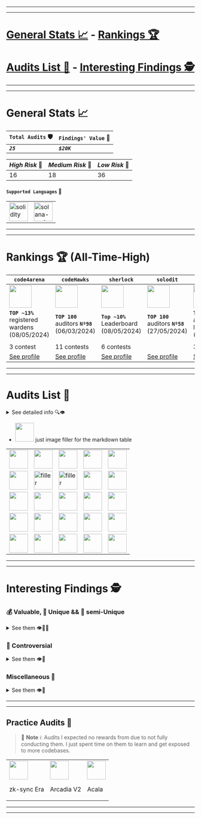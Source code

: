 <hr/>
<hr/>

# [General Stats 📈](#general-stats) - [Rankings 🏆](#rankings)  
# [Audits List 📓](#audits-list) - [Interesting Findings 🕵️](#interesting-findings)

<hr/>
<hr/>

<p id="general-stats"> </p>

# General Stats 📈

 | `Total Audits` 🛡️ | `Findings' Value` 💸 |
 | ---------------- | ------------------- |
 | **_`25`_**       | **_`$20K`_**        |

| _High Risk_ 🏅 | _Medium Risk_ 🥈 | _Low Risk_ 🥉 |
| ------------- | --------------- | ------------ |
| 16            | 18              | 36           |

#### **`Supported Languages`** 🦩
|                                                                                                                    |                                                                                                                       |
| ------------------------------------------------------------------------------------------------------------------ | --------------------------------------------------------------------------------------------------------------------- |
| <img width=50 src="https://pbs.twimg.com/profile_images/1240311693177167892/-5a2yoQp_400x400.jpg" alt="solidity"/> | <img width=50 src="https://pbs.twimg.com/profile_images/1472933274209107976/6u-LQfjG_400x400.jpg" alt="solana-rust"/> |

<hr/>
<hr/>

<p id="rankings"> </p>

# Rankings 🏆 (All-Time-High)

| `code4arena`                                                                                         | `codeHawks`                                                                                          | `sherlock`                                                                                           | `solodit`                                                                                            | `cantina`                                                                                            |
| ---------------------------------------------------------------------------------------------------- | ---------------------------------------------------------------------------------------------------- | ---------------------------------------------------------------------------------------------------- | ---------------------------------------------------------------------------------------------------- | ---------------------------------------------------------------------------------------------------- |
| <img src="https://pbs.twimg.com/profile_images/1631113162262183936/IV_fsyQ3_400x400.png" width="60"> | <img src="https://pbs.twimg.com/profile_images/1806266423548735488/zWudaEmt_400x400.jpg" width="60"> | <img src="https://pbs.twimg.com/profile_images/1788980045425377280/3jRqgFQY_400x400.jpg" width="60"> | <img src="https://pbs.twimg.com/profile_images/1846898547645390848/XExySh0C_400x400.jpg" width="60"> | <img src="https://pbs.twimg.com/profile_images/1860741694431313921/COlEJmQe_400x400.jpg" width="60"> |
| **`TOP ~13%`** registered wardens (08/05/2024)                                                       | **`TOP 100`** auditors **`Nº98`** (06/03/2024)                                                       | **`Top ~10%`** Leaderboard (08/05/2024)                                                              | **`TOP 100`** auditors **`Nº58`** (27/05/2024)                                                       | **`TOP ~22%`** auditors' leaderboard (17/01/2025)                                                    |
|                                                                                                      |
| 3 contest                                                                                            | 11 contests                                                                                          | 6 contests                                                                                           |                                                                                                      | 3 contests                                                                                           |
| [See profile](https://code4rena.com/@carlos__alegre)                                                 | [See profile](https://www.codehawks.com/profile/clk3wmzul0008l808andx29ul)                           | [See profile](https://audits.sherlock.xyz/watson/charles__cheerful)                                  | [See profile](https://solodit.xyz/user/charles__cheerful)                                            | [See profile](https://cantina.xyz/u/charlesCheerful)                                                 |

<hr/>
<hr/>

<p id="audits-list"> </p>

# Audits List 📓

<details><summary> See detailed info 🔍👁️ </summary>

**Specific findings and details** of each audit in the `go to report` link.

##### `Keys 🗝️`

<details> <summary> 🗝️ </summary>
 
- 🧑‍⚖️ => **being judged**
- 💵 => **rewards are known**
- 🤔 => **contest where I disagree with some judgements**
- 🧠 => **found nothing valid but gained knowledge**
- 🧑‍🤝‍🧑 => **audited in a team, (XXX$) -> total rewards of the team**
- 🔒 => **not allowed to share finding details**
- 😵 => **I couldn't put much effort in the audit**
 
</details>

(from **most recent** to **oldest**)

| _State_        | _Topic_                                                                                              | _$ / H / M / L / G / QA_         | _Audit Reports_                                                        | _Date_                              |
| -------------- | ---------------------------------------------------------------------------------------------------- | -------------------------------- | ---------------------------------------------------------------------- | ----------------------------------- |
| 🧑‍⚖️              | ***RAAC Core***: RWA backed lending and more                                                         | **`$0/0/0/0/0`**                 | [go to report](./reports/2024-12-tallyArbStaker/)                      | 17/December/2024 - 22/December/2024 |
| 🧠              | ***AAVE DIVA Wrapper***: Leverage DIVA with AAVE yield                                               | **`$0/0/0/0/0`**                 | [go to report](./reports/2025-01-diva/)                      | 24/January/2025 - 31/January/2025 |
| 💵🤔             | ***Tally ARB Staker***: DAO staking infra                                                            | **`$1659.62/0/0/3/0/0`**         | [go to report](./reports/2024-12-tallyArbStaker/)                      | 17/December/2024 - 22/December/2024 |
| 💵🧑‍🤝‍🧑           | ***Collar Core***: Option structured loans                                                           | **`$8103.93/0/2/2/0/0`**         | [go to report](./reports/2024-11-collar-core/)                         | 25/November/2024 - 16/December/2024 |
| 💵🤔             | ***Sablier Flow***: P2P debt tracking and settling                                                   | **`$865.89/0/0/1/0/0`**          | [go to report](./reports/2024-10-sablierFlow/)                         | 25/October/2024 - 01/November/2024  |
| 💵🧑‍🤝‍🧑🤔          | ***Stake Link***: LINK staking v0.2                                                                  | **`$2917.81/1/1/2/0/0`**         | [go to report](./reports/2024-09-stakelink/)                           | 30/September/2024 - 17/October/2024 |
| 💵              | ***Uniswap v4***: ERC20's AMM DEX                                                                    | **`$0/0/0/1/0/0`**               | [go to report](./reports/2024-09-uniswapv4/)                           | 06/September/2024 - 01/October/2024 |
| 💵🧑‍🤝‍🧑           | ***Zeta-Chain***: universal hub chain                                                                | **`$388.38/1/3/4/0/0`**          | [go to report](./reports/2024-08-zetta-chain/)                         | 19/August/2024 - 04/September/2024  |
| 💵              | ***Winnables-Raffles***: raffles using  Chainlink VRF and CCIP                                       | **`$35.98/2/2/0/0/0`**           | [go to report](./reports/2024-08-winnables-raffles/)                   | 16/August/2024 - 20/August/2024     |
| 💵              | ***Tadle***: marketplace of pre-sale tokens                                                          | **`$489/7/2/4/0/0`**             | [go to report](./reports/2024-08-tadle/)                               | 05/August/2024 - 12/August/2024     |
| 🧠😵🤔            | ***TempleGold***: stock for farming rewards from TempleDAO                                           | **`$0/0/0/0/0/0`**               | [go to report](./reports/2024-07-templegold/)                          | 04/July/2024 - 11/July/2024         |
| 💵🧑‍🤝‍🧑           | ***Size***: loans order book                                                                         | **`$78.97/2/2/0/0/0`**           | [go to report](./reports/2024-06-size/)                                | 10/June/2024 - 2/July/2024          |
| 💵🤔             | ***Midas***: tokenization of U.S. TBills                                                             | **`$69.66/0/1/1/0/0`**           | [go to report](./reports/2024-05-midas/)                               | 28/May/2024 - 31/May/2024           |
| 🧑‍🤝‍🧑🧠           | ***Sablier***: generalized streaming tokens solution                                                 | **`$0/0/0/0/0/0`**               | [go to report](./reports/2024-05-Sablier/)                             | 10/May/2024 - 31/May/2024           |
| 🧑‍🤝‍🧑💵           | ***Panoptic***: options trading over UniV3 liquidity ranges                                          | **`$0(8,126.32$)/0/0/0/0/0`**    | [go to report](./reports/2024-04-panoptic/)                            | 1/April/2024 - 22/April/2024        |
| 🧑‍🤝‍🧑💵          | ***vVv Vesting & Staking***: eth baesd staking and vesting of vVv token sPMM                         | **`$515.82($515.82)/0/0/2/0/0`** | [go to report](./reports/2024-03-vvv-vesting-staking)                  | 25/March/2024 - 28/March/2024       |
| 🏆💵             | ***WOOFi Swap***: the cross-chain exchange of WOOFi, using their sPMM                                | **`$3992.17/0/3/3/0/0`**         | [go to report](./reports/2024-03-woofi-swap)                           | 12/March/2024 - 20/March/2024       |
| 🧠             | ***Avail Bridge***: bridge ETH<->AVAIL, a modular blockchain                                         | **`$0/0/0/0/0/0`**               | [go to report](./reports/2023-12-avail)                                | 19/January/2024 - 22/January/2024   |
| 💵              | ***The Standard***: 2 stablecoins backed by assets to borrow assets                                  | **`$340.13/1/0/1/0/0`**          | [go to report](./reports/2023-12-the-standard)                         | 27/December/2023 - 10/January/2024  |
| 💵🔒             | ***Chainlink Staking v0.2***: staking feature to strengthen reliability by offering extra incentives | **`$367.34/0/0/9/0/5`**          | [go to report](./reports/2023-08-chainlink)                            | 25/August/2023 - 12/September/2023  |
| 💵              | ***Sparkn***: Marketplace for problem solving deals                                                  | **`$19.88/0/0/1/0/0`**           | [go to report](./reports/2023-08-sparkn)                               | 21/August/2023 - 23/August/2023     |
| 💵              | ***veRWA***: Voting-escrow incentivization model & Rewards Distribution                              | **`$9.82/0/0/1/0/4`**            | [go to report](./reports/2023-08-verwa)                                | 07/August/2023 - 10/August/2023     |
| 💵              | Stablecoin Pegged to $                                                                               | **`$1.32/0/0/1/0/1`**            | [go to report](./reports/2023-07-foundry-defi-stablecoin)              | 29/July/2023 - 31/July/2023         |
| 💵              | ***Beedle***: ERC20 Perpetual Lending Oracle-Free                                                    | **`$166.05/2/3/0/2/5`**          | [go to report](./reports/2023-07-beedle)                               | 25/July/2023 - 29/July/2023         |
| 🧠              | Escrow Contract                                                                                      | **`$0/0/0/0/0/0`**               | [go to report](./reports/2023-07-escrow)                               | 23/July/2023 - 25/July/2023         |
| Practice Audit | Stablecoin Pegged to $                                                                               | **`0/0/0/0/0/0`**                | [go to report](https://github.com/CarlosAlegreUr/AuditExamplePractice) | 16/July/2023 - 22/July/2023         |

</details>

- <img src="" width="50"> just image filler for the markdown table

|                                                                                                                                                                        |                                                                                                                                                                                                       |                                                                                                                                                              |                                                                                                                                                                     |                                                                                                                                                                        |
| ---------------------------------------------------------------------------------------------------------------------------------------------------------------------- | ----------------------------------------------------------------------------------------------------------------------------------------------------------------------------------------------------- | ------------------------------------------------------------------------------------------------------------------------------------------------------------ | ------------------------------------------------------------------------------------------------------------------------------------------------------------------- | ---------------------------------------------------------------------------------------------------------------------------------------------------------------------- |
| <img src="https://res.cloudinary.com/droqoz7lg/image/upload/q_90/dpr_2.0/c_fill,g_auto,h_320,w_320/f_auto/v1/company/eecc6ekr2ylkcbjjghni?_a=DATAg1AAZAA0" width="50">                                                                                                                                                | <img src="https://res.cloudinary.com/droqoz7lg/image/upload/q_90/dpr_2.0/c_fill,g_auto,h_320,w_320/f_auto/v1/company/p2w03ol2qrqtfzgblnpo?_a=DATAg1AAZAA0" width="50">                                                                                                                                                                               | <img src="https://audits.sherlock.xyz/_next/image?url=https%3A%2F%2Fsherlock-files.ams3.digitaloceanspaces.com%2Fcontests%2Ftally.jpg&w=64&q=75" width="50"> | <img src="https://imagedelivery.net/wtv4_V7VzVsxpAFaxzmpbw/67b7d06b-1ccb-4bcc-b2b0-44bbac9ed900/public" width="50">                                                 | <img src="https://res.cloudinary.com/droqoz7lg/image/upload/q_90/dpr_2.0/c_fill,g_auto,h_320,w_320/f_auto/v1/company/s2cgcm6u8mpjrsfsydo5?_a=DATAg1AAZAA0" width="50"> |
| <img src="https://res.cloudinary.com/droqoz7lg/image/upload/q_90/dpr_2.0/c_fill,g_auto,h_320,w_320/f_auto/v1/company/i1y9fns50hfag91yvewa?_a=DATAg1AAZAA0" width="50"> | <img src="https://pbs.twimg.com/profile_images/1831348758753206272/y2Z0hMrl_400x400.jpg" alt="filler" width="50">                                                                                     | <img src="https://imagedelivery.net/wtv4_V7VzVsxpAFaxzmpbw/3966feda-db4d-4a56-5b1a-71858b32e000/public" alt="filler" width="50">                             | <img src="https://audits.sherlock.xyz/_next/image?url=https%3A%2F%2Fsherlock-files.ams3.digitaloceanspaces.com%2Fcontests%2Fwinnnables.jpg&w=64&q=75" width="50">   | <img src="https://res.cloudinary.com/droqoz7lg/image/upload/q_90/dpr_2.0/c_fill,g_auto,h_320,w_320/f_auto/v1/company/crvpf3cxfjpqwwsufnif?_a=DATAfRAAZAA0" width="50"> |
| <img src="https://res.cloudinary.com/droqoz7lg/image/upload/q_90/dpr_2.0/c_fill,g_auto,h_320,w_320/f_auto/v1/company/ovmmfbu9hgikanujugqr?_a=DATAdtAAZAA0" width="50"> | <img src="https://code4rena.com/_next/image?url=https%3A%2F%2Fcode4-api-v0-public-storage.s3.us-east-1.amazonaws.com%2Fupload-Q5SKk7YnfwH&w=96&q=75&dpl=dpl_64wso2S2o5WR2k9t1fvFqLigwBJY" width="50"> | <img src="https://audits.sherlock.xyz/_next/image?url=https%3A%2F%2Fsherlock-files.ams3.digitaloceanspaces.com%2Fcontests%2Fmidas.png&w=64&q=75" width="50"> | <img src="https://res.cloudinary.com/droqoz7lg/image/upload/q_90/dpr_1.0/c_fill,g_auto,h_320,w_320/f_auto/v1/company/tiyiiu6e4hib55p0tm3m?_a=BATAUVAA0" width="50"> | <img src="https://code4rena.com/_next/image?url=https%3A%2F%2Fstorage.googleapis.com%2Fcdn-c4-uploads-v0%2Fuploads%2Fve7mSg8Pcp2.0&w=96&q=75" width="50">              |
| <img src="https://audits.sherlock.xyz/_next/image?url=https%3A%2F%2Fsherlock-files.ams3.digitaloceanspaces.com%2Fcontests%2Fvvv.jpg&w=96&q=75" width="50">             | <img src="https://audits.sherlock.xyz/_next/image?url=https%3A%2F%2Fsherlock-files.ams3.digitaloceanspaces.com%2Fcontests%2Fwoofi.jpg&w=96&q=75" width="50">                                          | <img src="https://audits.sherlock.xyz/_next/image?url=https%3A%2F%2Fsherlock-files.ams3.digitaloceanspaces.com%2Fcontests%2Favail.png&w=96&q=75" width="50"> | <img src="https://res.cloudinary.com/droqoz7lg/image/upload/q_90/dpr_2.0/c_fill,g_auto,h_320,w_320/f_auto/v1/company/ocfw27qwcjzzd7ftoe8b?_a=BATAUVAA0" width="50"> | <img src="https://storage.googleapis.com/cdn-c4-uploads-v0/uploads/mPCt56QMbsr.0" width="50">                                                                          |
| <img src="https://res.cloudinary.com/droqoz7lg/image/upload/v1692124967/company/mdsu3k5i2qjdx1sk1pav.png" width="50">                                                  | <img src="https://code4rena.com/_next/image?url=https%3A%2F%2Fstorage.googleapis.com%2Fcdn-c4-uploads-v0%2Fuploads%2FVT6Se7uAcfK.0&w=96&q=75" width="50">                                             | <img src="https://res.cloudinary.com/droqoz7lg/image/upload/v1689007253/featured/zorxcgolkzoivtb5gubq.png" width="50">                                       | <img src="https://res.cloudinary.com/droqoz7lg/image/upload/q_90/dpr_1.0/c_fill,g_auto,h_320,w_320/f_auto/v1/company/is0wiwcjnvzbnesiipsi?_a=BATAUVAA0" width="50"> | <img src="https://res.cloudinary.com/droqoz7lg/image/upload/v1689080263/snhkgvtsidryjdtx0pce.png" width="50">                                                          |

<hr/>
<hr/>

<p id="interesting-findings"> </p>

# Interesting Findings 🕵️

### 💰 Valuable, 🦄 Unique && 🐴 semi-Unique

<details> <summary> See them 👁️🦄🐴 </summary> 

- [🦄🟡 Medium - User pays extra fees, Sherlock Long Successful Escalation](https://github.com/sherlock-audit/2024-03-woofi-swap-judging/issues/95)
  
- [🦄🔵 Low- A low worth $340.12!](./reports/2023-12-the-standard/VulnerabilitiesReport/Low2-MakeConsolidatePublic-CarlosAlegreUr.md)

- [🐴🟡 Medium - Got us 2nd place. Grief users transferring NFTs leveraging system keepers approvals.](https://cantina.xyz/code/050711ca-a6d1-4fdd-9f94-3816233c1bd5/findings?with_events=false&limit=20&duplicates=true&status=new,disputed,duplicate,confirmed,acknowledged,fixed&created_by=charlesCheerful,kalogerone&severity=medium&finding=294)

- [🐴🟡 Medium - User receives less than mintTo limit, Sherlock Successful escalation](https://github.com/sherlock-audit/2024-03-woofi-swap-judging/issues/97)

- [💰🟡 Medium- Worth $1478.58! Total submitters: 3](./reports/2024-09-stakelink/Medium/Medium4-UpkeepInWithdrawalPoolIsBroken.md)

- [💰🔵 Low- A low worth $865.89!](./reports/2024-10-sablierFlow/Medium/Medium1-ValidERC20sAreNotSupported.md)

</details>

### 🤔 Controversial

<details> <summary> See them 👁️🤔 </summary> 

- Controversy in `Stake Link` contest, [see here](./reports/2024-09-stakelink/controversy.md).
- Controversy in `SablierFlow` contest, [see here](./reports/2024-10-sablierFlow/controversy.md).
- Controversy in `TempleGold` contest, [see here](./reports/2024-07-templegold/controversy.md).
- Controversy in `Midas` contest, [see here](./reports/2024-05-midas/controversy.md).

</details>

###  Miscellaneous 🎨

<details> <summary> See them 👁️🎨 </summary> 

- [🔵 Low- A low in Uniswap V4 code that was in V3 too and has been there for a log time](./reports/2024-09-uniswapv4/Low1-BipsLibraryRoundToZeroIssues.md)

- [⚫ Critical- My first critical, DOS cause of array size](./reports/2023-12-the-standard/VulnerabilitiesReport/Critical1-ArraysExceedGasLimit-CarlosAlegreUr.md)

- [🔴 High- My first High, Decimals not handled properly](./reports/2023-07-beedle/Vulnerabilities-Reports/High1-Decimals-CarlosAlegreUr.md)

- [⚪ QA+LowRisk report grade A at Chainlink's code. I was proud of getting grade A on a famous bussiness's code in my firsts audits. (Not allowed to show the results, you can see it's true in my code4arena profile)](https://code4rena.com/@carlos__alegre)

- [🔵 Low- Low-level .call emits incorrect event. I was proud of realizing this, it was tricky for me at that time.](./reports/2023-08-sparkn/Low2-EventCanBeEmittedIncorrectly-CarlosAlegreUr.md)

### 🩷 Pretty

<details> <summary> See them 👁️🩷 </summary> 

- [⚪🔵 QA-Low- Report Grade A for code4arena](./reports/2023-08-verwa/QALowRisk-Report-veRWA-CarlosAlegreUr.md)

- [⛽ Gas- Compiler Flag Usage (looks pretty)](./reports/2023-07-beedle/Gas-Reports/Gas1-CompilerFlag-CarlosAlegreUr.md)

- [⚪ QA- Refactor of the codebase (chosen for report in codeHawks)](./reports/2023-07-beedle/QA-Reports/QA2-Refactor-CarlosAlegreUr.md)

</details>

</details>

<hr/>
<hr/>

## Practice Audits 📓

> 📘 **Note** ℹ️: Audits I expected no rewards from due to not fully conducting them. I just spent time on them to learn and get exposed to more codebases.

|                                                                                                                                                                              |                                                                                                                                                                                  |                                                                                                                                                                        |
| ---------------------------------------------------------------------------------------------------------------------------------------------------------------------------- | -------------------------------------------------------------------------------------------------------------------------------------------------------------------------------- | ---------------------------------------------------------------------------------------------------------------------------------------------------------------------- |
| <img src="https://code4rena.com/_next/image?url=https%3A%2F%2Fstorage.googleapis.com%2Fcdn-c4-uploads-v0%2Fuploads%2FHK728fzERfV.0&w=96&q=75" width="50"> <p>zk-sync Era</p> | <img src="https://audits.sherlock.xyz/_next/image?url=https%3A%2F%2Fsherlock-files.ams3.digitaloceanspaces.com%2Fcontests%2Farcadia.jpg&w=96&q=75" width="50"> <p>Arcadia V2</p> | <img src="https://code4rena.com/_next/image?url=https%3A%2F%2Fstorage.googleapis.com%2Fcdn-c4-uploads-v0%2Fuploads%2FDfiqzUd3Mpd.0&w=96&q=75" width="50"> <p>Acala</p> |

<hr/>
<hr/>
